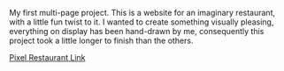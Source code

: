 My first multi-page project. This is a website for an imaginary restaurant, with a little fun twist to it.
I wanted to create something visually pleasing, everything on display has been hand-drawn by me, 
consequently this project took a little longer to finish than the others.

[Pixel Restaurant Link](https://eorime.github.io/Pixel-Restaurant/index.html)
